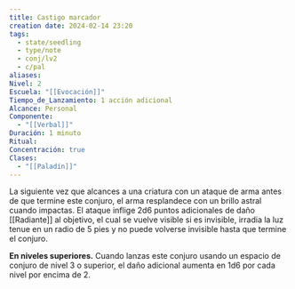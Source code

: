 ```yaml
---
title: Castigo marcador
creation date: 2024-02-14 23:20
tags:
  - state/seedling
  - type/note
  - conj/lv2
  - c/pal
aliases: 
Nivel: 2
Escuela: "[[Evocación]]"
Tiempo_de_Lanzamiento: 1 acción adicional
Alcance: Personal
Componente:
  - "[[Verbal]]"
Duración: 1 minuto
Ritual: 
Concentración: true
Clases:
  - "[[Paladín]]"
---
```

La siguiente vez que alcances a una criatura con un ataque de arma antes de que termine este conjuro, el arma resplandece con un brillo astral cuando impactas. El ataque inflige 2d6 puntos adicionales de daño [[Radiante]] al objetivo, el cual se vuelve visible si es invisible, irradia la luz tenue en un radio de 5 pies y no puede volverse invisible hasta que termine el conjuro.

**En niveles superiores.** Cuando lanzas este conjuro usando un espacio de conjuro de nivel 3 o superior, el daño adicional aumenta en 1d6 por cada nivel por encima de 2.